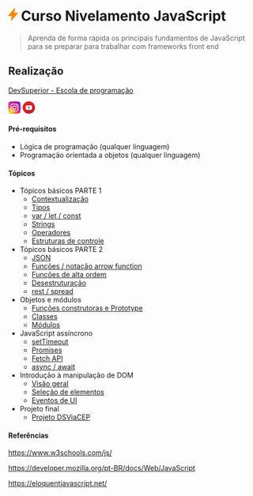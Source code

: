 # ![DevSuperior logo](https://raw.githubusercontent.com/devsuperior/bds-assets/main/ds/devsuperior-logo-small.png) Curso Nivelamento JavaScript
>  Aprenda de forma rápida os principais fundamentos de JavaScript para se preparar para trabalhar com frameworks front end

## Realização
[DevSuperior - Escola de programação](https://devsuperior.com.br)

[![DevSuperior no Instagram](https://raw.githubusercontent.com/devsuperior/bds-assets/main/ds/ig-icon.png)](https://instagram.com/devsuperior.ig)
[![DevSuperior no Youtube](https://raw.githubusercontent.com/devsuperior/bds-assets/main/ds/yt-icon.png)](https://youtube.com/devsuperior)

#### Pré-requisitos

- Lógica de programação (qualquer linguagem)
- Programação orientada a objetos (qualquer linguagem)

#### Tópicos

- Tópicos básicos PARTE 1
  - [Contextualização](https://github.com/devsuperior/curso-nivelamento-javascript/tree/main/topicos-js/contextualizacao)
  - [Tipos](https://github.com/devsuperior/curso-nivelamento-javascript/tree/main/topicos-js/tipos)
  - [var / let / const](https://github.com/devsuperior/curso-nivelamento-javascript/tree/main/topicos-js/var-let-const)
  - [Strings](https://github.com/devsuperior/curso-nivelamento-javascript/tree/main/topicos-js/strings)
  - [Operadores](https://github.com/devsuperior/curso-nivelamento-javascript/tree/main/topicos-js/operadores)
  - [Estruturas de controle](https://github.com/devsuperior/curso-nivelamento-javascript/tree/main/topicos-js/estruturas-de-controle)
- Tópicos básicos PARTE 2
  - [JSON](https://github.com/devsuperior/curso-nivelamento-javascript/tree/main/topicos-js/json)
  - [Funções / notação arrow function](https://github.com/devsuperior/curso-nivelamento-javascript/tree/main/topicos-js/funcoes)
  - [Funções de alta ordem](https://github.com/devsuperior/curso-nivelamento-javascript/tree/main/topicos-js/funcoes-alta-ordem)
  - [Desestruturação](https://github.com/devsuperior/curso-nivelamento-javascript/tree/main/topicos-js/desestruturacao)
  - [rest / spread](https://github.com/devsuperior/curso-nivelamento-javascript/tree/main/topicos-js/rest-spread)
- Objetos e módulos
  - [Funções construtoras e Prototype](https://github.com/devsuperior/curso-nivelamento-javascript/tree/main/topicos-js/funcoes-construtoras-prototype)
  - [Classes](https://github.com/devsuperior/curso-nivelamento-javascript/tree/main/topicos-js/classes)
  - [Módulos](https://github.com/devsuperior/curso-nivelamento-javascript/tree/main/topicos-js/modulos)
- JavaScript assíncrono
  - [setTimeout](https://github.com/devsuperior/curso-nivelamento-javascript/tree/main/topicos-js/settimeout)
  - [Promises](https://github.com/devsuperior/curso-nivelamento-javascript/tree/main/topicos-js/promises)
  - [Fetch API](https://github.com/devsuperior/curso-nivelamento-javascript/tree/main/topicos-js/fetch)
  - [async / await](https://github.com/devsuperior/curso-nivelamento-javascript/tree/main/topicos-js/async-await)
- Introdução à manipulação de DOM
  - [Visão geral](https://github.com/devsuperior/curso-nivelamento-javascript/tree/main/topicos-js/dom)
  - [Seleção de elementos](https://github.com/devsuperior/curso-nivelamento-javascript/tree/main/topicos-js/selecao)
  - [Eventos de UI](https://github.com/devsuperior/curso-nivelamento-javascript/tree/main/topicos-js/eventos)
- Projeto final
  - [Projeto DSViaCEP](https://github.com/devsuperior/curso-nivelamento-javascript/tree/main/projeto-dsviacep)

#### Referências

https://www.w3schools.com/js/

https://developer.mozilla.org/pt-BR/docs/Web/JavaScript

https://eloquentjavascript.net/
